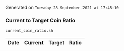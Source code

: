 Generated on `Tuesday 28-September-2021 at 17:45:10`

### Current to Target Coin Ratio
`current_coin_ratio.sh`

Date|Current|Target|Ratio
---|---|---|---
